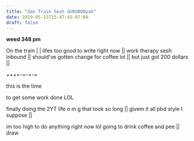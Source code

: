 ```yaml
---
title: "Zen Train Sesh GUDUBOOyah"
date: 2019-05-15T15:47:45-07:00
draft: false
---
```


**weed 348 pm**

On the train | | lifes too good to write right now || work therapy sesh inbound || should've gotten change for coffee lol || but just got 200 dollars ||

_+_+_+_=-=-=-=

this is the time

to get some work done LOL

finally doing the 2YT life o m g that took so long || givem it all pbd style I suppose ||

im too high to do anything right now lol going to drink coffee and pee || draw  
